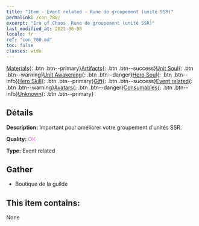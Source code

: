 ```yaml
---
title: "Item - Event related - Rune de groupement (unité SSR)"
permalink: /con_780/
excerpt: "Era of Chaos  Rune de groupement (unité SSR)"
last_modified_at: 2021-06-08
locale: fr
ref: "con_780.md"
toc: false
classes: wide
---
```

 [Materials](/ItemsFR/){: .btn .btn--primary}[Artifacts](/ItemsFR/Artifacts/){: .btn .btn--success}[Unit Soul](/ItemsFR/UnitSoul/){: .btn .btn--warning}[Unit Awakening](/ItemsFR/UnitAwakening/){: .btn .btn--danger}[Hero Soul](/ItemsFR/HeroSoul/){: .btn .btn--info}[Hero Skill](/ItemsFR/HeroSkill/){: .btn .btn--primary}[Gift](/ItemsFR/Gift/){: .btn .btn--success}[Event related](/ItemsFR/Events/){: .btn .btn--warning}[Avatars](/ItemsFR/Avatars/){: .btn .btn--danger}[Consumables](/ItemsFR/Consumables/){: .btn .btn--info}[Unknown](/ItemsFR/Unknown/){: .btn .btn--primary}

## Détails
 **Description:** Important pour améliorer votre groupement d'unités SSR.

 **Quality:** <span style="color: #DA70D6">OK</span>

 **Type:** Event related

## Gather

*    Boutique de la guilde 

## This item contains:

  None


